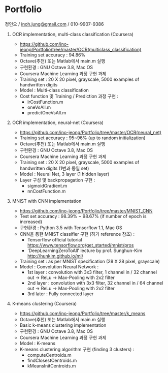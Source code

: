 Portfolio
=

정인오 / inoh.jung@gmail.com / 010-9907-9386


1. OCR implementation, multi-class classification (Coursera)

    - https://github.com/ino-jeong/Portfolio/tree/master/OCR(multiclass_classification)
    - Training set accuracy : 94.86%
    - Octave(추천) 또는 Matlab에서 main.m 실행
    - 구현환경 : GNU Octave 3.8, Mac OS
    - Coursera Machine Learning 과정 구현 과제
    - Training set : 20 X 20 pixel, grayscale, 5000 examples of handwritten digits
    - Model : Multi-class classification
    - Cost function 및 Training / Prediction 과정 구현 :
        + lrCostFunction.m
        + oneVsAll.m
        + predictOneVsAll.m


2. OCR implementation, neural-net (Coursera)

    - https://github.com/ino-jeong/Portfolio/tree/master/OCR(neural_net)
    - Training set accuracy : 95~96% (up to random initialization)
    - Octave(추천) 또는 Matlab에서 main.m 실행
    - 구현환경 : GNU Octave 3.8, Mac OS
    - Coursera Machine Learning 과정 구현 과제
    - Training set : 20 X 20 pixel, grayscale, 5000 examples of handwritten digits (1번과 동일 set)
    - Model : Neural Net, 3 layer (1 hidden layer)
    - Layer 구성 및 backpropagation 구현 :
        + sigmoidGradient.m
        + nnCostFunction.m


3. MNIST with CNN implementation</h4>
    - https://github.com/ino-jeong/Portfolio/tree/master/MNIST_CNN
    - Test set accuracy : 98.39% ~ 98.67% (if number of epoch is increased)
    - 구현환경 : Python 3.5 with Tensorflow 1.1, Mac OS
    - CNN을 통한 MNIST classifier 구현 (하기 reference 참조) :
      + Tensorflow official tutorial https://www.tensorflow.org/get_started/mnist/pros
      + 'DeepLearningZeroToAll' lecture by prof. Sunghun-Kim
    http://hunkim.github.io/ml/
    - Training set : as per MNIST specification (28 X 28 pixel, grayscale)
    - Model : Convolution Neural Network :
      - 1st layer :
        convolution with 3x3 filter, 1 channel in / 32 channel out → ReLu → Max-Pooling with 2x2 filter
      - 2nd layer :
      convolution with 3x3 filter, 32 channel in / 64 channel out → ReLu → Max-Pooling with 2x2 filter
      - 3rd later :
      Fully connected layer


4. K-means clustering (Coursera)

    - https://github.com/ino-jeong/Portfolio/tree/master/k_means
    - Octave(추천) 또는 Matlab에서 main.m 실행
    - Basic k-means clustering implementation
    - 구현환경 : GNU Octave 3.8, Mac OS
    - Coursera Machine Learning 과정 구현 과제
    - Model : K-means
    - K-means clustering algorithm 구현 (finding 3 clusters) :
        + computeCentroids.m
        + findClosestCentroids.m
        + kMeansInitCentroids.m
